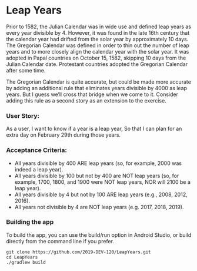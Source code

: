 # Leap Years

Prior to 1582, the Julian Calendar was in wide use and defined leap years as every year divisible by 4. However, it was found in the late 16th century that the calendar year had drifted from the solar year by approximately 10 days. The Gregorian Calendar was defined in order to thin out the number of leap years and to more closely align the calendar year with the solar year. It was adopted in Papal countries on October 15, 1582, skipping 10 days from the Julian Calendar date. Protestant countries adopted the Gregorian Calendar after some time.

The Gregorian Calendar is quite accurate, but could be made more accurate by adding an additional rule that eliminates years divisible by 4000 as leap years. But I guess we’ll cross that bridge when we come to it. Consider adding this rule as a second story as an extension to the exercise.

### User Story:
As a user, I want to know if a year is a leap year, So that I can plan for an extra day on February 29th during those years.

### Acceptance Criteria:
- All years divisible by 400 ARE leap years (so, for example, 2000 was indeed a leap year).
- All years divisible by 100 but not by 400 are NOT leap years (so, for example, 1700, 1800, and 1900 were NOT leap years, NOR will 2100 be a leap year).
- All years divisible by 4 but not by 100 ARE leap years (e.g., 2008, 2012, 2016).
- All years not divisible by 4 are NOT leap years (e.g. 2017, 2018, 2019).

### Building the app
To build the app, you can use the build/run option in Android Studio, or build directly from the command line if you prefer.

    git clone https://github.com/2019-DEV-120/LeapYears.git
    cd LeapYears
    ./gradlew build